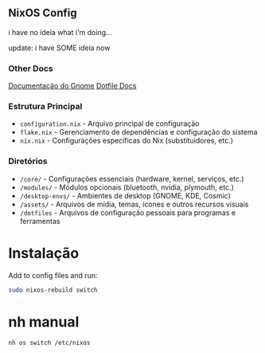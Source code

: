 ## NixOS Config

i have no ideia what i'm doing...

update: i have SOME ideia now

### Other Docs
[Documentação do Gnome](./desktop-envs/gnome/README.md)
[Dotfile Docs](./dotfiles/README.md)

### Estrutura Principal
- `configuration.nix` - Arquivo principal de configuração
- `flake.nix` - Gerenciamento de dependências e configuração do sistema
- `nix.nix` - Configurações específicas do Nix (substituidores, etc.)

### Diretórios
- `/core/` - Configurações essenciais (hardware, kernel, serviços, etc.)
- `/modules/` - Módulos opcionais (bluetooth, nvidia, plymouth, etc.)
- `/desktop-envs/` - Ambientes de desktop (GNOME, KDE, Cosmic)
- `/assets/` - Arquivos de mídia, temas, ícones e outros recursos visuais
- `/dotfiles` - Arquivos de configuração pessoais para programas e ferramentas

# Instalação

Add to config files and run:

```sh
sudo nixos-rebuild switch
```

# nh manual

```sh
nh os switch /etc/nixos
```